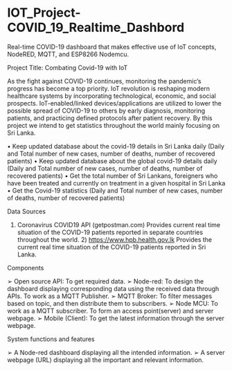 # IOT_Project-COVID_19_Realtime_Dashbord
Real-time COVID-19 dashboard that makes effective use of IoT concepts, NodeRED, MQTT, and ESP8266 Nodemcu.

Project Title: Combating Covid-19 with IoT 

As the fight against COVID-19 continues, monitoring the pandemic’s progress has become a top priority. IoT revolution is reshaping modern healthcare systems by incorporating technological, economic, and social prospects. IoT-enabled/linked devices/applications are utilized to lower the possible spread of COVID-19 to others by early diagnosis, monitoring patients, and practicing defined protocols after patient recovery. By this project we intend to get statistics throughout the world mainly focusing on Sri Lanka.

• Keep updated database about the covid-19 details in Sri Lanka daily (Daily and Total number of new cases, number of deaths, number of recovered patients)
• Keep updated database about the global covid-19 details daily (Daily and Total number of new cases, number of deaths, number of recovered patients)
• Get the total number of Sri Lankans, foreigners who have been treated and currently on treatment in a given hospital in Sri Lanka
• Get the Covid-19 statistics (Daily and Total number of new cases, number of deaths, number of recovered patients)

Data Sources

1) Coronavirus COVID19 API (getpostman.com)
Provides current real time situation of the COVID-19 patients reported in separate countries throughout the world. 2) https://www.hpb.health.gov.lk Provides the current real time situation of the COVID-19 patients reported in Sri Lanka.

Components

➢ Open source API: To get required data.
➢ Node-red: To design the dashboard displaying corresponding data using the received data through APIs. To work as a MQTT Publisher.
➢ MQTT Broker: To filter messages based on topic, and then distribute them to subscribers.
➢ Node MCU: To work as a MQTT subscriber. To form an access point(server) and server webpage.
➢ Mobile (Client): To get the latest information through the server webpage.

System functions and features

➢ A Node-red dashboard displaying all the intended information.
➢ A server webpage (URL) displaying all the important and relevant information.
